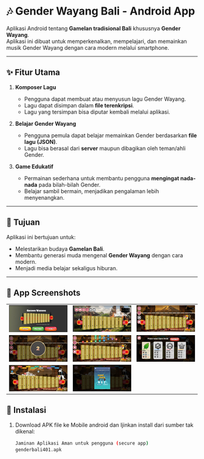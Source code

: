 # 🎶 Gender Wayang Bali - Android App

Aplikasi Android tentang **Gamelan tradisional Bali** khususnya **Gender Wayang**.  
Aplikasi ini dibuat untuk memperkenalkan, mempelajari, dan memainkan musik Gender Wayang dengan cara modern melalui smartphone.

---

## ✨ Fitur Utama
1. **Komposer Lagu**  
   - Pengguna dapat membuat atau menyusun lagu Gender Wayang.  
   - Lagu dapat disimpan dalam **file terenkripsi**.  
   - Lagu yang tersimpan bisa diputar kembali melalui aplikasi.  

2. **Belajar Gender Wayang**  
   - Pengguna pemula dapat belajar memainkan Gender berdasarkan **file lagu (JSON)**.  
   - Lagu bisa berasal dari **server** maupun dibagikan oleh teman/ahli Gender.  

3. **Game Edukatif**  
   - Permainan sederhana untuk membantu pengguna **mengingat nada-nada** pada bilah-bilah Gender.  
   - Belajar sambil bermain, menjadikan pengalaman lebih menyenangkan.  

---

## 📱 Tujuan
Aplikasi ini bertujuan untuk:  
- Melestarikan budaya **Gamelan Bali**.  
- Membantu generasi muda mengenal **Gender Wayang** dengan cara modern.  
- Menjadi media belajar sekaligus hiburan.

---
## 📱 App Screenshots

| | | |
|---|---|---|
| ![screen1](screen1.jpg) | ![screen2](screen2.jpg) | ![screen3](screen3.jpg) |
| ![screen4](screen4.jpg) | ![screen5](screen5.jpg) | ![screen6](screen6.jpg) |
| ![screen7](screen7.jpg) | ![screen8](screen8.jpg) |  |

## 🚀 Instalasi
1. Download APK file ke Mobile android dan Ijinkan install dari sumber tak dikenal:
   ```bash
   Jaminan Aplikasi Aman untuk pengguna (secure app)
   genderbali401.apk
